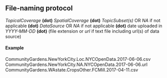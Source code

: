 ## File-naming protocol
*TopicalCoverage* **(dot)** *SpatialCoverage* **(dot)** *TopicSubset(s)* OR *NA* if not applicable **(dot)** *DataSource* OR *NA* if not applicable **(dot)** date uploaded in *YYYY-MM-DD* **(dot)** (file extension or *url* if text file including url(s) of data source)
#### Example
CommunityGardens.NewYorkCity.Loc.NYCOpenData.2017-06-06.csv
CommunityGardens.NewYorkCity.NA.NYCOpenData.2017-06-06.url
CommunityGardens.WAstate.CropsOther.FCMill.2017-04-11.csv
